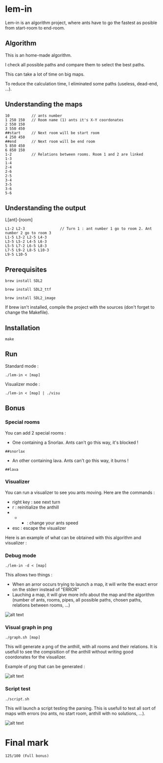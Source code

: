 # lem-in

Lem-in is an algorithm project, where ants have to go the fastest as posible from start-room to end-room.

## Algorithm

This is an home-made algorithm. 

I check all possible paths and compare them to select the best paths. 

This can take a lot of time on big maps. 

To reduce the calculation time, I eliminated some paths (useless, dead-end, ...). 

## Understanding the maps
```
10          // ants number
1 250 150   // Room name (1) ants it's X-Y coordonates
2 550 150
3 550 450
##start     // Next room will be start room
4 250 450
##end       // Next room will be end room
5 850 450
6 850 150
1-2         // Relations between rooms. Room 1 and 2 are linked
1-3
1-4
2-4
2-6
2-5
3-4
3-5
3-6
5-6
```

## Understanding the output

L[ant]-[room]
```
L1-2 L2-3                // Turn 1 : ant number 1 go to room 2. Ant number 2 go to room 3
L1-5 L3-2 L2-5 L4-3
L3-5 L5-2 L4-5 L6-3
L5-5 L7-2 L6-5 L8-3
L7-5 L9-2 L8-5 L10-3
L9-5 L10-5
```

## Prerequisites

`brew install SDL2`

`brew install SDL2_ttf`

`brew install SDL2_image`

If brew isn't installed, compile the project with the sources (don't forget to change the Makefile).

## Installation

`make`

## Run

Standard mode : 

`./lem-in < [map]`

Visualizer mode :

`./lem-in < [map] | ./visu`

## Bonus

### Special rooms

You can add 2 special rooms : 
- One containing a Snorlax. Ants can't go this way, it's blocked !

`##snorlax`

- An other containing lava. Ants can't go this way, it burns ! 

`##lava`

### Visualizer

You can run a visualizer to see you ants moving. 
Here are the commands : 
- right key : see next turn
- r : reinitialize the anthill
- + - : change your ants speed
- esc : escape the visualizer

Here is an example of what can be obtained with this algorithm and visualizer :

### Debug mode

`./lem-in -d < [map]`

This allows two things : 
- When an arror occurs trying to launch a map, it will write the exact error on the stderr instead of "ERROR"
- Lauching a map, it will give more info about the map and the algorithm (number of ants, rooms, pipes, all possible paths, chosen paths, relations between rooms, ...)

![alt text](https://github.com/mdubus/lem-in/blob/master/IMG/debug-mode.png)


### Visual graph in png

`./graph.sh [map]`

This will generate a png of the anthill, with all rooms and their relations.
It is usefull to see the compisition of the anthill without writing good coordonates for the visualizer. 

Example of png that can be generated :

![alt text](https://github.com/mdubus/lem-in/blob/master/IMG/graph.png)

### Script test

`./script.sh`

This will launch a script testing the parsing. 
This is usefull to test all sort of maps with errors (no ants, no start room, anthill with no solutions, ...).


![alt text](https://github.com/mdubus/lem-in/blob/master/IMG/script.png)


# Final mark

`125/100 (Full bonus)`
